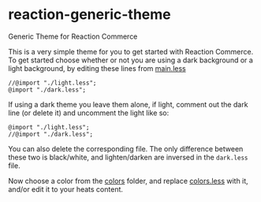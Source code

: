 # reaction-generic-theme
Generic Theme for Reaction Commerce

This is a very simple theme for you to get started with Reaction
Commerce.  To get started choose whether or not you are using a dark
background or a light background, by editing these lines from
[main.less](client/styles/main.less)

```
//@import "./light.less";
@import "./dark.less";
```

If using a dark theme you leave them alone, if light, comment out the
dark line (or delete it) and uncomment the light like so:

```
@import "./light.less";
//@import "./dark.less";
```

You can also delete the corresponding file.  The only difference between
these two is black/white, and lighten/darken are inversed in the `dark.less` file.

Now choose a color from the [colors](client/styles/colors) folder, and
replace [colors.less](client/styles/colors.less) with it, and/or edit it to your heats content.
